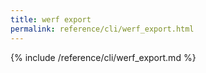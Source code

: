 ```yaml
---
title: werf export
permalink: reference/cli/werf_export.html
---
```


{% include /reference/cli/werf_export.md %}


